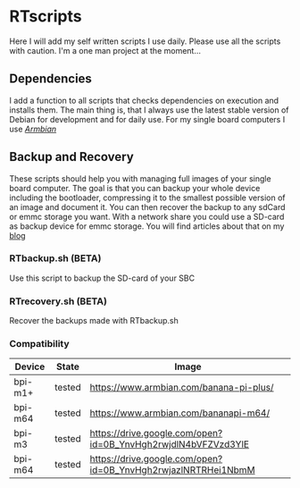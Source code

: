 # RTscripts
Here I will add my self written scripts I use daily.
Please use all the scripts with caution. I'm a one man project at the moment... 

## Dependencies
I add a function to all scripts that checks dependencies on execution and installs them. The main thing is, that I always use the latest stable version of Debian for development and for daily use. For my single board computers I use *[Armbian](https://www.armbian.com)*


## Backup and Recovery
These scripts should help you with managing full images of your single board computer.
The goal is that you can backup your whole device including the bootloader, compressing it to the smallest possible version of an image and document it. You can then recover the backup to any sdCard or emmc storage you want. With a network share you could use a SD-card as backup device for emmc storage. You will find articles about that on my [blog](https://blog.rothirsch.tech/SBCs/scripts)

### RTbackup.sh (BETA)
Use this script to backup the SD-card of your SBC 

### RTrecovery.sh (BETA)
Recover the backups made with RTbackup.sh

### Compatibility 
| Device | State | Image |
| --- | --- | --- |
| bpi-m1+ | tested  | https://www.armbian.com/banana-pi-plus/ |
| bpi-m64 | tested  | https://www.armbian.com/bananapi-m64/ |
| bpi-m3 | tested | https://drive.google.com/open?id=0B_YnvHgh2rwjdlN4bVFZVzd3YlE |
| bpi-m64 | tested  | https://drive.google.com/open?id=0B_YnvHgh2rwjazlNRTRHei1NbmM |

